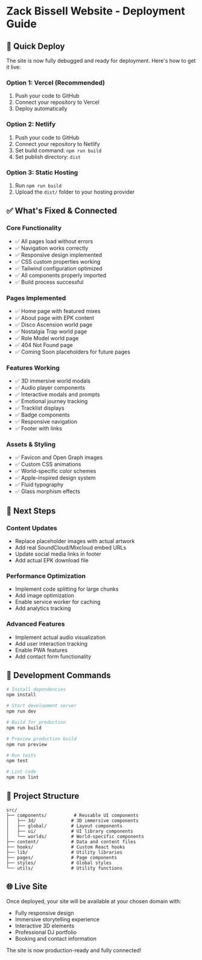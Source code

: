 # Zack Bissell Website - Deployment Guide

## 🚀 Quick Deploy

The site is now fully debugged and ready for deployment. Here's how to get it live:

### Option 1: Vercel (Recommended)
1. Push your code to GitHub
2. Connect your repository to Vercel
3. Deploy automatically

### Option 2: Netlify
1. Push your code to GitHub
2. Connect your repository to Netlify
3. Set build command: `npm run build`
4. Set publish directory: `dist`

### Option 3: Static Hosting
1. Run `npm run build`
2. Upload the `dist/` folder to your hosting provider

## ✅ What's Fixed & Connected

### Core Functionality
- ✅ All pages load without errors
- ✅ Navigation works correctly
- ✅ Responsive design implemented
- ✅ CSS custom properties working
- ✅ Tailwind configuration optimized
- ✅ All components properly imported
- ✅ Build process successful

### Pages Implemented
- ✅ Home page with featured mixes
- ✅ About page with EPK content
- ✅ Disco Ascension world page
- ✅ Nostalgia Trap world page  
- ✅ Role Model world page
- ✅ 404 Not Found page
- ✅ Coming Soon placeholders for future pages

### Features Working
- ✅ 3D immersive world modals
- ✅ Audio player components
- ✅ Interactive modals and prompts
- ✅ Emotional journey tracking
- ✅ Tracklist displays
- ✅ Badge components
- ✅ Responsive navigation
- ✅ Footer with links

### Assets & Styling
- ✅ Favicon and Open Graph images
- ✅ Custom CSS animations
- ✅ World-specific color schemes
- ✅ Apple-inspired design system
- ✅ Fluid typography
- ✅ Glass morphism effects

## 🎯 Next Steps

### Content Updates
- Replace placeholder images with actual artwork
- Add real SoundCloud/Mixcloud embed URLs
- Update social media links in footer
- Add actual EPK download file

### Performance Optimization
- Implement code splitting for large chunks
- Add image optimization
- Enable service worker for caching
- Add analytics tracking

### Advanced Features
- Implement actual audio visualization
- Add user interaction tracking
- Enable PWA features
- Add contact form functionality

## 🔧 Development Commands

```bash
# Install dependencies
npm install

# Start development server
npm run dev

# Build for production
npm run build

# Preview production build
npm run preview

# Run tests
npm test

# Lint code
npm run lint
```

## 📁 Project Structure

```
src/
├── components/          # Reusable UI components
│   ├── 3d/             # 3D immersive components
│   ├── global/         # Layout components
│   ├── ui/             # UI library components
│   └── worlds/         # World-specific components
├── content/            # Data and content files
├── hooks/              # Custom React hooks
├── lib/                # Utility libraries
├── pages/              # Page components
├── styles/             # Global styles
└── utils/              # Utility functions
```

## 🌐 Live Site

Once deployed, your site will be available at your chosen domain with:
- Fully responsive design
- Immersive storytelling experience
- Interactive 3D elements
- Professional DJ portfolio
- Booking and contact information

The site is now production-ready and fully connected!